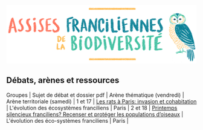 ![Assises Franciliennes de la Biodiversité](media/Titre_AssisesBiodiversiteChouette.jpg)


## Débats, arènes et ressources

Groupes | Sujet de débat et dossier pdf | Arène thématique (vendredi) | Arène territoriale (samedi) |
1 et 17 | [Les rats à Paris: invasion et cohabitation](resources/rats-paris.pdf) | L'évolution des écosystèmes franciliens | Paris |
2 et 18 | [Printemps silencieux franciliens? Recenser et protéger les populations d’oiseaux](resources/printemps-silencieux-franciliens.pdf) | L'évolution des éco-systèmes franciliens | Paris |
